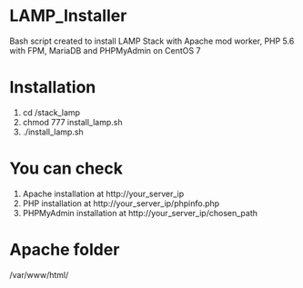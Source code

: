 # LAMP_Installer
Bash script created to install LAMP Stack with Apache mod worker, PHP 5.6 with FPM, MariaDB and PHPMyAdmin on CentOS 7

# Installation
1. cd /stack_lamp
2. chmod 777 install_lamp.sh
3. ./install_lamp.sh

# You can check
1. Apache installation at http://your_server_ip
2. PHP installation at http://your_server_ip/phpinfo.php
3. PHPMyAdmin installation at http://your_server_ip/chosen_path

# Apache folder
/var/www/html/